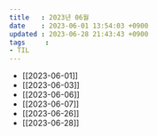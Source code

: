 ```yaml
---
title   : 2023년 06월
date    : 2023-06-01 13:54:03 +0900
updated : 2023-06-28 21:43:43 +0900
tags     : 
- TIL
---
```

- [[2023-06-01]]
- [[2023-06-03]]
- [[2023-06-06]]
- [[2023-06-07]]
- [[2023-06-26]]
- [[2023-06-28]]
